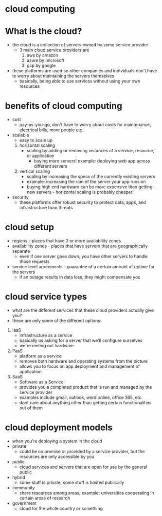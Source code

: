 # cloud computing
# What is the cloud?
- the cloud is a collection of servers owned by some service provider
    - 3 main cloud service providers are
        1. aws by amazon
        1. azure by microsoft
        1. gcp by google
- these platforms are used so other companies and individuals don't have to worry about maintaining the servers themselves
    - basically, being able to use services without using your own resources


# benefits of cloud computing
- cost
    - pay-as-you-go, don't have to worry about costs for maintenance, electrical bills, more people etc.
- scalable
    - easy to scale up
    1. horizontal scaling
        - scaling by adding or removing instances of a service, resource, or application
            - buying more servers!
        example: deploying web app across different servers
    1. vertical scaling
        - scaling by increasing the specs of the currently existing servers
        - example: increasing the ram of the server your app runs on
        - buying high end hardware can be more expensive than getting new servers - horizontal scaling is probably cheaper!
- security
    - these platforms offer robust security to protect data, apps, and infrastructure from threats

# cloud setup
- regions - places that have 3 or more availability zones
- availability zones - places that have servers that are geographically separate
    - even if one server goes down, you have other servers to handle those requests
- service level agreements - guarantee of a certain amount of uptime for the servers
    - if an outage results in data loss, they might compensate you

# cloud service types
- what are the different services that these cloud providers actually give you?
- these are only some of the different options:
1. IaaS
    - Infrastructure as a service
    - basically us asking for a server that we'll configure ourselves
    - we're renting out hardware
1. PaaS
    - platform as a service
    - removes both hardware and operating systems from the picture
    - allows you to focus on app deployment and management of application
1. SaaS
    - Software as a Service
    - provides you a completed product that is run and managed by the service provider
    - examples include gmail, outlook, word online, office 365, etc.
    - dont care about anything other than getting certain functionalities out of them

# cloud deployment models
- when you're deploying a system in the cloud
- private
    - could be on premise or provided by a service provider, but the resources are only accessible by you
- public
    - cloud services and servers that are open for use by the general public
- hybrid
    - some stuff is private, some stuff is hosted publically
- community
    - share resources among areas, example: universities cooperating in certain areas of research
- government
    - cloud for the whole country or something
